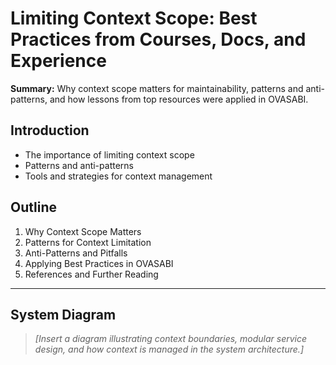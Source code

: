 # Limiting Context Scope: Best Practices from Courses, Docs, and Experience

**Summary:** Why context scope matters for maintainability, patterns and anti-patterns, and how
lessons from top resources were applied in OVASABI.

## Introduction

- The importance of limiting context scope
- Patterns and anti-patterns
- Tools and strategies for context management

## Outline

1. Why Context Scope Matters
2. Patterns for Context Limitation
3. Anti-Patterns and Pitfalls
4. Applying Best Practices in OVASABI
5. References and Further Reading

---

## System Diagram

> _[Insert a diagram illustrating context boundaries, modular service design, and how context is
> managed in the system architecture.]_
